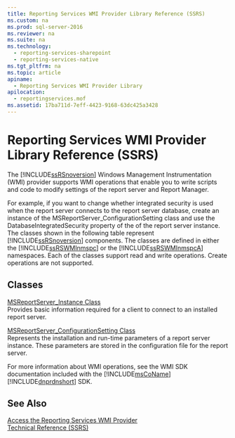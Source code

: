 ```yaml
---
title: Reporting Services WMI Provider Library Reference (SSRS)
ms.custom: na
ms.prod: sql-server-2016
ms.reviewer: na
ms.suite: na
ms.technology: 
  - reporting-services-sharepoint
  - reporting-services-native
ms.tgt_pltfrm: na
ms.topic: article
apiname: 
  - Reporting Services WMI Provider Library
apilocation: 
  - reportingservices.mof
ms.assetid: 17ba711d-7eff-4423-9168-63dc425a3428
---
```

# Reporting Services WMI Provider Library Reference (SSRS)
  The [!INCLUDE[ssRSnoversion](../../Token/Other/ssRSnoversion_md.md)] Windows Management Instrumentation \(WMI\) provider supports WMI operations that enable you to write scripts and code to modify settings of the report server and Report Manager.  
  
 For example, if you want to change whether integrated security is used when the report server connects to the report server database, create an instance of the MSReportServer\_ConfigurationSetting class and use the DatabaseIntegratedSecurity property of the of the report server instance. The classes shown in the following table represent [!INCLUDE[ssRSnoversion](../../Token/Other/ssRSnoversion_md.md)] components. The classes are defined in either the [!INCLUDE[ssRSWMInmspc](../../Token/Other/ssRSWMInmspc_md.md)] or the [!INCLUDE[ssRSWMInmspcA](../../Token/Other/ssRSWMInmspcA_md.md)] namespaces. Each of the classes support read and write operations. Create operations are not supported.  
  
## Classes  
 [MSReportServer_Instance Class](../../Topics/TopicNameNotContainA/MSReportServer_Instance-Class.md)  
 Provides basic information required for a client to connect to an installed report server.  
  
 [MSReportServer_ConfigurationSetting Class](../../Topics/TopicNameNotContainA/MSReportServer_ConfigurationSetting-Class.md)  
 Represents the installation and run\-time parameters of a report server instance. These parameters are stored in the configuration file for the report server.  
  
 For more information about WMI operations, see the WMI SDK documentation included with the [!INCLUDE[msCoName](../../Token/Other/msCoName_md.md)] [!INCLUDE[dnprdnshort](../../Token/Other/dnprdnshort_md.md)] SDK.  
  
## See Also  
 [Access the Reporting Services WMI Provider](../../Topics/TopicNameNotContainA/Access-the-Reporting-Services-WMI-Provider.md)   
 [Technical Reference &#40;SSRS&#41;](../../Topics/TopicNameNotContainA/Technical-Reference--SSRS-.md)  
  
  